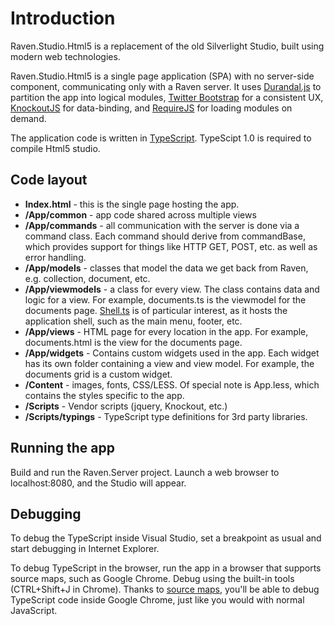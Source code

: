 # Introduction

Raven.Studio.Html5 is a replacement of the old Silverlight Studio, built using modern web technologies.

Raven.Studio.Html5 is a single page application (SPA) with no server-side component, communicating only with a Raven server. It uses <a href="http://durandaljs.com">Durandal.js</a> to partition the app into logical modules, <a href="http://getbootstrap.com">Twitter Bootstrap</a> for a consistent UX, <a href="http://knockoutjs.com">KnockoutJS</a> for data-binding, and <a href="http://requirejs.org">RequireJS</a> for loading modules on demand.

The application code is written in <a href="http://typescriptlang.org">TypeScript</a>. TypeScipt 1.0 is required to compile Html5 studio.

## Code layout
-	<b>Index.html</b> - this is the single page hosting the app.
-	<b>/App/common</b> - app code shared across multiple views
-   <b>/App/commands</b> - all communication with the server is done via a command class. Each command should derive from commandBase, which provides support for things like HTTP GET, POST, etc. as well as error handling.
-   <b>/App/models</b> - classes that model the data we get back from Raven, e.g. collection, document, etc.
-	<b>/App/viewmodels</b> - a class for every view. The class contains data and logic for a view. For example, documents.ts is the viewmodel for the documents page. <a href="https://github.com/JudahGabriel/ravendb/blob/Raven.Studio.Html5/Raven.Studio.Html5/App/viewmodels/shell.ts">Shell.ts</a> is of particular interest, as it hosts the application shell, such as the main menu, footer, etc.
-	<b>/App/views</b> - HTML page for every location in the app. For example, documents.html is the view for the documents page.
-	<b>/App/widgets</b> - Contains custom widgets used in the app. Each widget has its own folder containing a view and view model. For example, the documents grid is a custom widget.
-	<b>/Content</b> - images, fonts, CSS/LESS. Of special note is App.less, which contains the styles specific to the app.
-	<b>/Scripts</b> - Vendor scripts (jquery, Knockout, etc.)
-	<b>/Scripts/typings</b> - TypeScript type definitions for 3rd party libraries.

## Running the app
Build and run the Raven.Server project. Launch a web browser to localhost:8080, and the Studio will appear.

## Debugging
To debug the TypeScript inside Visual Studio, set a breakpoint as usual and start debugging in Internet Explorer.

To debug TypeScript in the browser, run the app in a browser that supports source maps, such as Google Chrome. Debug using the built-in tools (CTRL+Shift+J in Chrome). Thanks to <a href="http://www.aaron-powell.com/posts/2012-10-03-typescript-source-maps.html">source maps</a>, you'll be able to debug TypeScript code inside Google Chrome, just like you would with normal JavaScript.
